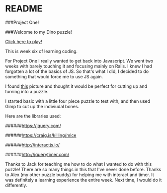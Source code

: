 # README 

###Project One!

###Welcome to my Dino puzzle!

[Click here to play!](https://puzlapp.herokuapp.com/)

This is week six of learning coding.

For Project One I really wanted to get back into Javascript. We went two weeks with barely touching it and focusing mainly on Rails. I knew I had forgotten a lot of the basics of JS. So that's what I did, I decided to do something that would force me to use JS again. 

I found [this](http://www.bestcoloringpagesforkids.com/wp-content/uploads/2013/07/Dinosaur-Skeleton-Coloring-Page.jpg) picture and thought it would be perfect for cutting up and turning into a puzzle. 

I started basic with a little four piece puzzle to test with, and then used Gimp to cut up the indiviudal bones.

Here are the libraries used:

######https://jquery.com/

######https://craig.is/killing/mice

######http://interactjs.io/

######http://jquerytimer.com/

Thanks to Jack for teaching me how to do what I wanted to do with this puzzle! There are so many things in this that I've never done before. Thanks to Alex (my other puzzle buddy) for helping me with interact and timer. It was definitely a learning experience the entire week. Next time, I would do it differently. 
